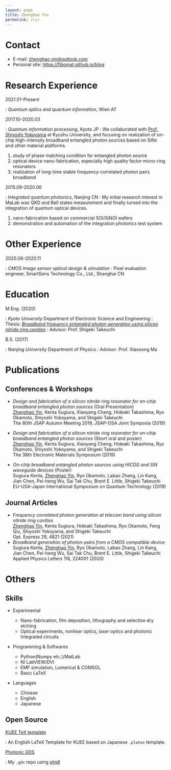 ```yaml
---
layout: page
title: Zhenghao Yin
permalink: /cv/
---
```


Contact
===================================================

- E-mail: zhenghao.yin@outlook.com
- Personal site: https://fibomat.github.io/blog

Research Experience
===================================================

2021.01-Present

: *Quantum optics and quantum information*, Wien AT

2017.10–2020.03

: *Quantum information processing*, Kyoto JP
: We collaborated with [Prof. Shiyoshi Yokoyama][yok-lab] at Kyushu University, and focusing on realization of on-chip high-intensity broadband entangled photon sources based on SiNx and other material platforms.
1. study of phase matching condition for entangled photon source
2. optical device nano-fabrication, especially high quality factor micro-ring resonators
3. realization of long-time stable frequency-correlated photon pairs broadband

[yok-lab]: http://www.cm.kyushu-u.ac.jp/dv15/Yokoyama_Labo.html

2015.09-2020.06

: *Integrated quantum photonics*, Nanjing CN
:  My initial research interest in MaLab was QKD and Bell states measurement and finally turned into the integration of quantum optical devices.
1. nano-fabrication based on commercial SOI/SiNOI wafers
2. demonstration and automation of the integration photonics test system

Other Experience
===================================================

2020.06–2020.11

: *CMOS Image sensor optical design & simulation*
: Pixel evaluation engineer, SmartSens Technology Co., Ltd., Shanghai CN


Education
===================================================================

M.Eng. (2020)

: *Kyoto University* Department of Electronic Science and Engineering
: Thesis: _[Broadband frequency entangled photon generation using silicon nitride ring cavities][thesis]_
: Advisor: Prof. Shigeki Takeuchi

[thesis]: https://github.com/fibomat/master-thesis/blob/master/main.pdf

B.S. (2017)

: *Nanjing University* Department of Physics
: Advisor: Prof. Xiaosong Ma


Publications
===============================================================

Conferences & Workshops
---------------------------------------------------------------------
  
+ *Design and fabrication of a silicon nitride ring resonator for on-chip broadband entangled photon sources* (Oral Presentation)
  <br><u>Zhenghao Yin</u>, Kenta Sugiura, Xiaoyang Cheng, Hideaki Takashima, Ryo Okamoto, Shiyoshi Yokoyama, and Shigeki Takeuchi
  <br>The 80th JSAP Autumn Meeting 2019, JSAP-OSA Joint Symposia (2019)

+ *Design and fabrication of a silicon nitride ring resonator for on-chip broadband entangled photon sources* (Short oral and poster)
  <br><u>Zhenghao Yin</u>, Kenta Sugiura, Xiaoyang Cheng, Hideaki Takashima, Ryo Okamoto, Shiyoshi Yokoyama, and Shigeki Takeuchi
  <br>The 38th Electronic Materials Symposium (2019)
  
+ *On-chip broadband entangled photon sources using HICDG and SiN waveguide devices* (Poster)
  <br> Sugiura Kenta, <u>Zhenghao Yin</u>, Ryo Okamoto, Labao Zhang, Lin Kang, Jian Chen, Pei-heng Wu, Sai Tak Chu, Brent E. Little, Shigeki Takeuchi
  <br>EU-USA-Japan International Symposium on Quantum Technology (2019)

Journal Articles
---------------------------------------------------------------------
+ *Frequency correlated photon generation at telecom band using silicon nitride ring cavities*
   <br> <u>Zhenghao Yin</u>, Kenta Sugiura, Hideaki Takashima, Ryo Okamoto, Feng Qiu, Shiyoshi Yokoyama, and Shigeki Takeuchi
   <br> Opt. Express 29, 4821 (2021)
+ *Broadband generation of photon-pairs from a CMOS compatible device*
   <br> Sugiura Kenta, <u>Zhenghao Yin</u>, Ryo Okamoto, Labao Zhang, Lin Kang, Jian Chen, Pei-heng Wu, Sai Tak Chu, Brent E. Little, Shigeki Takeuchi
   <br> Applied Physics Letters 116, 224001 (2020)

Others
===================================================================

Skills
---------------------------------------------------------------------

- Experimental

  + Nano-fabrication, film deposition, lithography and selective dry etching
  + Optical experiments, nonliear optics, laser optics and photonic Integrated circuits

- Programming & Softwares

  + Python(Numpy etc.)/MatLab
  + NI LabVIEW/DVI
  + EMF simulation, Lumerical & COMSOL
  + Basic LaTeX

- Languages

  + Chinese
  + English
  + Japanese

Open Source
---------------------------------------------------------------------

[KUEE TeX template](https://github.com/fibomat/kuee) 

: An English LaTeX Template for KUEE based on Japanese `.platex` template.

[Photonic GDS](https://github.com/fibomat/gds)

: My `.gds` repo using [phidl](https://github.com/amccaugh/phidl)


<script>markdeepOptions = {definitionStyle:'short', tocStyle:'short'}</script>
<style>
    dt { width: 230px; font-family: arial}
</style>
